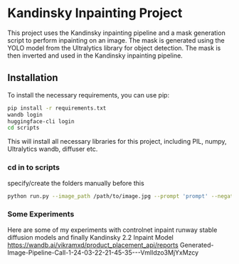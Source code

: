 # Kandinsky Inpainting Project

This project uses the Kandinsky inpainting pipeline and a mask generation script to perform inpainting on an image. The mask is generated using the YOLO model from the Ultralytics library for object detection. The mask is then inverted and used in the Kandinsky inpainting pipeline.

## Installation

To install the necessary requirements, you can use pip:

```bash
pip install -r requirements.txt
wandb login
huggingface-cli login
cd scripts
```

This will install all necessary libraries for this project, including PIL, numpy, Ultralytics wandb, diffuser etc.

### cd in to scripts
specify/create the folders manually before this
```bash
python run.py --image_path /path/to/image.jpg --prompt 'prompt' --negative_prompt 'negative prompt' --output_dir /path/to/output --mask_dir /path/to/mask --uid unique_id


```
### Some Experiments
Here are some of my experiments with controlnet inpaint runway stable diffusion models and finally Kandinsky 2.2 Inpaint Model
https://wandb.ai/vikramxd/product_placement_api/reports Generated-Image-Pipeline-Call-1-24-03-22-21-45-35---Vmlldzo3MjYxMzcy

